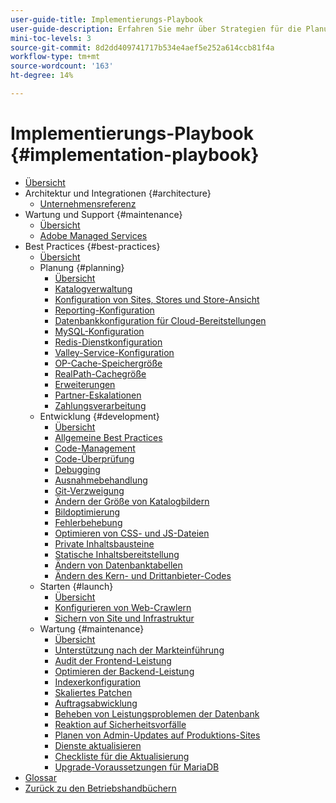 ```yaml
---
user-guide-title: Implementierungs-Playbook
user-guide-description: Erfahren Sie mehr über Strategien für die Planung und Implementierung einer erfolgreichen Adobe Commerce-Site.
mini-toc-levels: 3
source-git-commit: 8d2dd409741717b534e4aef5e252a614ccb81f4a
workflow-type: tm+mt
source-wordcount: '163'
ht-degree: 14%

---
```



# Implementierungs-Playbook {#implementation-playbook}

- [Übersicht](overview.md)
- Architektur und Integrationen {#architecture}
   - [Unternehmensreferenz](architecture/enterprise-blueprint.md)
- Wartung und Support {#maintenance}
   - [Übersicht](maintenance/overview.md)
   - [Adobe Managed Services](maintenance/adobe-managed-services.md)
- Best Practices {#best-practices}
   - [Übersicht](best-practices/phases.md)
   - Planung {#planning}
      - [Übersicht](best-practices/planning/overview.md)
      - [Katalogverwaltung](best-practices/planning/catalog-management.md)
      - [Konfiguration von Sites, Stores und Store-Ansicht](best-practices/planning/sites-stores-store-views.md)
      - [Reporting-Konfiguration](best-practices/planning/reporting-configuration.md)
      - [Datenbankkonfiguration für Cloud-Bereitstellungen&#x200B;](best-practices/planning/database-on-cloud.md)
      - [MySQL-Konfiguration](best-practices/planning/mysql-configuration.md)
      - [Redis-Dienstkonfiguration](best-practices/planning/redis-service-configuration.md)
      - [Valley-Service-Konfiguration](best-practices/planning/valkey-service-configuration.md)
      - [OP-Cache-Speichergröße](best-practices/planning/opcache-memory-size.md)
      - [RealPath-Cachegröße](best-practices/planning/realpath-cache-size.md)
      - [Erweiterungen](best-practices/planning/extensions.md)
      - [Partner-Eskalationen](best-practices/planning/partner-escalation.md)
      - [Zahlungsverarbeitung](best-practices/planning/payment-processing-storage.md)
   - Entwicklung {#development}
      - [Übersicht](best-practices/development/overview.md)
      - [Allgemeine Best Practices](best-practices/development/general.md)
      - [Code-Management](best-practices/development/code-management.md)
      - [Code-Überprüfung](best-practices/development/code-review.md)
      - [Debugging](best-practices/development/debugging.md)
      - [Ausnahmebehandlung](best-practices/development/exception-handling.md)
      - [Git-Verzweigung](best-practices/development/git-branching.md)
      - [Ändern der Größe von Katalogbildern](best-practices/development/catalog-image-resizing.md)
      - [Bildoptimierung](best-practices/development/image-optimization.md)
      - [Fehlerbehebung](best-practices/development/troubleshooting.md)
      - [Optimieren von CSS- und JS-Dateien](best-practices/development/optimize-css-js-files.md)
      - [Private Inhaltsbausteine](best-practices/development/private-content-block-configuration.md)
      - [Statische Inhaltsbereitstellung](best-practices/development/static-content-deployment.md)
      - [Ändern von Datenbanktabellen](best-practices/development/modifying-core-and-third-party-tables.md)
      - [Ändern des Kern- und Drittanbieter-Codes](best-practices/development/modifying-core-and-third-party-code.md)
   - Starten {#launch}
      - [Übersicht](best-practices/launch/overview.md)
      - [Konfigurieren von Web-Crawlern](best-practices/launch/robots-txt.md)
      - [Sichern von Site und Infrastruktur](best-practices/launch/security-best-practices.md)
   - Wartung {#maintenance}
      - [Übersicht](best-practices/maintenance/overview.md)
      - [Unterstützung nach der Markteinführung](best-practices/maintenance/post-launch.md)
      - [Audit der Frontend-Leistung](best-practices/maintenance/frontend-performance.md)
      - [Optimieren der Backend-Leistung](best-practices/maintenance/backend-performance.md)
      - [Indexerkonfiguration](best-practices/maintenance/indexer-configuration.md)
      - [Skaliertes Patchen](best-practices/maintenance/patching-at-scale.md)
      - [Auftragsabwicklung](best-practices/maintenance/order-processing-configuration.md)
      - [Beheben von Leistungsproblemen der Datenbank](best-practices/maintenance/resolve-database-performance-issues.md)
      - [Reaktion auf Sicherheitsvorfälle](best-practices/maintenance/respond-to-security-incident.md)
      - [Planen von Admin-Updates auf Produktions-Sites](best-practices/maintenance/scheduling-admin-updates-in-production.md)
      - [Dienste aktualisieren](best-practices/maintenance/update-services.md)
      - [Checkliste für die Aktualisierung](best-practices/maintenance/upgrade-checklist.md)
      - [Upgrade-Voraussetzungen für MariaDB](best-practices/maintenance/mariadb-upgrade.md)
- [Glossar](glossary.md)
- [Zurück zu den Betriebshandbüchern](https://experienceleague.adobe.com/docs/commerce-operations/operational-guides/home.html)
